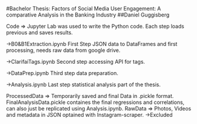 #Bachelor Thesis: Factors of Social Media User Engagement: A comparative Analysis in the Banking Industry
##Daniel Guggisberg

Code =>
 Jupyter Lab was used to write the Python code. Each step loads previous and saves results.
 
 ->B0&B1Extraction.ipynb
 First Step JSON data to DataFrames and first processing, needs raw data from google drive.

 ->ClarifaiTags.ipynb
 Second step accessing API for tags.

 ->DataPrep.ipynb
 Third step data preparation.

 ->Analysis.ipynb
 Last step statistical analysis part of the thesis.

ProcessedData => Temporarily saved and final Data in .pickle format. FinalAnalysisData.pickle containes the final regressions and correlations, 
can also just be replicated using Analysis.ipynb.
RawData => Photos, Videos and metadata in JSON optained with Instagram-scraper. ->Excluded


